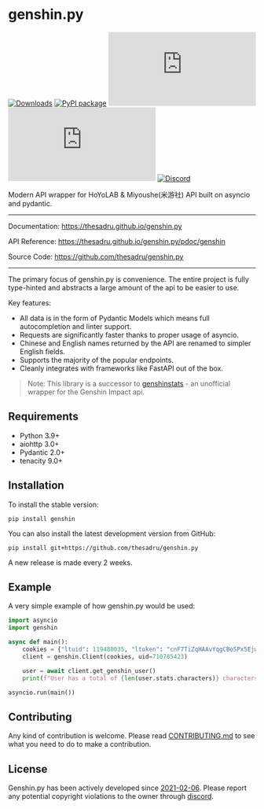 # genshin.py

[![Downloads](https://pepy.tech/badge/genshin)](https://pepy.tech/project/genshin)
[![PyPI package](https://img.shields.io/pypi/v/genshin)](https://pypi.org/project/genshin/)
[![Last Commit](https://img.shields.io/github/last-commit/thesadru/genshin.py)](https://github.com/thesadru/genshin.py/commits/master)
[![Coverage](https://img.shields.io/codeclimate/coverage/thesadru/genshin.py)](https://codeclimate.com/github/thesadru/genshin.py)
[![Discord](https://img.shields.io/discord/570841314200125460?color=7289DA)](https://discord.gg/sMkSKRPuCR)

Modern API wrapper for HoYoLAB & Miyoushe(米游社) API built on asyncio and pydantic.

---

Documentation: <https://thesadru.github.io/genshin.py>

API Reference: <https://thesadru.github.io/genshin.py/pdoc/genshin>

Source Code: <https://github.com/thesadru/genshin.py>

---

The primary focus of genshin.py is convenience. The entire project is fully type-hinted and abstracts a large amount of the api to be easier to use.

Key features:

- All data is in the form of Pydantic Models which means full autocompletion and linter support.
- Requests are significantly faster thanks to proper usage of asyncio.
- Chinese and English names returned by the API are renamed to simpler English fields.
- Supports the majority of the popular endpoints.
- Cleanly integrates with frameworks like FastAPI out of the box.

> Note: This library is a successor to [genshinstats](https://github.com/thesadru/genshinstats) - an unofficial wrapper for the Genshin Impact api.

## Requirements

- Python 3.9+
- aiohttp 3.0+
- Pydantic 2.0+
- tenacity 9.0+

## Installation

To install the stable version:

```console
pip install genshin
```

You can also install the latest development version from GitHub:

```console
pip install git+https://github.com/thesadru/genshin.py
```

A new release is made every 2 weeks.

## Example

A very simple example of how genshin.py would be used:

```py
import asyncio
import genshin

async def main():
    cookies = {"ltuid": 119480035, "ltoken": "cnF7TiZqHAAvYqgCBoSPx5EjwezOh1ZHoqSHf7dT"}
    client = genshin.Client(cookies, uid=710785423)

    user = await client.get_genshin_user()
    print(f"User has a total of {len(user.stats.characters)} characters")

asyncio.run(main())
```

## Contributing

Any kind of contribution is welcome.
Please read [CONTRIBUTING.md](./CONTRIBUTING.md) to see what you need to do to make a contribution.

## License

Genshin.py has been actively developed since [2021-02-06](https://github.com/thesadru/genshinstats/commit/223a2405ce6e05008eb8389e481e857fe33de771). Please report any potential copyright violations to the owner through [discord](https://discord.gg/sMkSKRPuCR).
